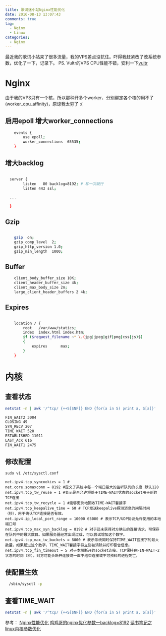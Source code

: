 ```yaml
---
title: 歌词迷小站Nginx性能优化
date: 2016-08-13 13:07:43
comments: true
tag: 
  - Nginx
  - Linux
categories:
  - Nginx
---
```


最近我的歌词小站来了很多流量，我的VPS差点没抗住。吓得我赶紧改了改系统参数，优化了一下，记录下。
PS. Vultr的VPS CPU性能不错，安利一下[vultr](http://www.vultr.com/?ref=6804560)

# Nginx

由于我的VPS只有一个核，所以那种开多个worker，分别绑定各个核的用不了(worker_cpu_affinity)，原谅我太穷了 :( 

## 启用epoll 增大worker_connections

``` bash
    events {
        use epoll;
        worker_connections  65535;
    }
```

## 增大backlog

``` bash

  server {
        listen   80 backlog=8192; # 写一次就行
        listen 443 ssl;

  ...

  }
```

## Gzip

``` bash

    gzip  on;
    gzip_comp_level  2;
    gzip_http_version 1.0;
    gzip_min_length  1000;

```

## Buffer

``` bash
    client_body_buffer_size 10K;
    client_header_buffer_size 4k;
    client_max_body_size 2m;
    large_client_header_buffers 2 4k;
```

## Expires

``` bash

    location / {
        root   /var/www/statics;
        index  index.html index.htm;
        if ($request_filename ~* \.(jpg|jpeg|gif|png|css|js)$)
        {
            expires      max;
        }
    }

```

# 内核

## 查看状态

``` bash
netstat -n | awk '/^tcp/ {++S[$NF]} END {for(a in S) print a, S[a]}'

FIN_WAIT2 3004
CLOSING 49
SYN_RECV 207
TIME_WAIT 528
ESTABLISHED 11011
LAST_ACK 616
FIN_WAIT1 2475
```

## 修改配置

```
sudo vi /etc/sysctl.conf

net.ipv4.tcp_syncookies = 1 # 
net.core.somaxconn = 8192 #定义了系统中每一个端口最大的监听队列的长度 默认128
net.ipv4.tcp_tw_reuse = 1 #表示是否允许将处于TIME-WAIT状态的socket用于新的TCP连接
net.ipv4.tcp_tw_recycle = 1 #能够更快地回收TIME-WAIT套接字
net.ipv4.tcp_keepalive_time = 60 # TCP发送keepalive探测消息的间隔时间（秒），用于确认TCP连接是否有效。
net.ipv4.ip_local_port_range = 10000 65000 # 表示TCP/UDP协议允许使用的本地端口号
net.ipv4.tcp_max_syn_backlog = 8192 # 对于还未获得对方确认的连接请求，可保存在队列中的最大数目。如果服务器经常出现过载，可以尝试增加这个数字。
net.ipv4.tcp_max_tw_buckets = 8000 # 表示系统同时保持TIME_WAIT套接字的最大数量，如果超过这个数字，TIME_WAIT套接字将立刻被清除并打印警告信息。
net.ipv4.tcp_fin_timeout = 5 对于本端断开的socket连接，TCP保持在FIN-WAIT-2状态的时间（秒）。对方可能会断开连接或一直不结束连接或不可预料的进程死亡。

```

## 使配置生效

``` bash
　/sbin/sysctl -p
```

## 查看TIME_WAIT

``` bash
netstat -n | awk '/^tcp/ {++S[$NF]} END {for(a in S) print a, S[a]}'

```

参考：
    [Nginx性能优化](https://mos.meituan.com/library/30/how-to-optimize-nginx/)
    [鸡鸡哥的nginx优化参数一backlog=8192](http://www.hardwork.cn/html/archives/630.html)
    [读书笔记之linux内核参数优化](http://blog.edagarli.com/2016/01/18/linux%E5%86%85%E6%A0%B8%E5%8F%82%E6%95%B0%E4%BC%98%E5%8C%96/)

